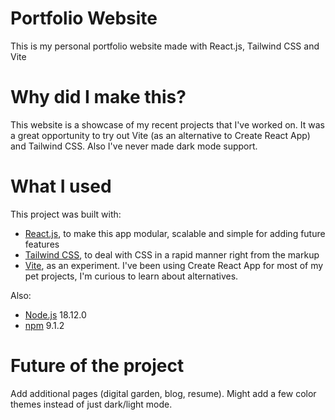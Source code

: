 # Portfolio Website

This is my personal portfolio website made with React.js, Tailwind CSS and Vite 

# Why did I make this?

This website is a showcase of my recent projects that I've worked on. 
It was a great opportunity to try out Vite (as an alternative to Create React App) and Tailwind CSS. Also I've never made dark mode support.

# What I used

This project was built with:

- [React.js](https://reactjs.org), to make this app modular, scalable and simple for adding future features
- [Tailwind CSS](https://tailwindcss.com/), to deal with CSS in a rapid manner right from the markup
- [Vite](https://vitejs.dev/), as an experiment. I've been using Create React App for most of my pet projects, I'm curious to learn about alternatives. 

Also:

- [Node.js](https://nodejs.org/en) 18.12.0
- [npm](https://www.npmjs.com) 9.1.2

# Future of the project

Add additional pages (digital garden, blog, resume). 
Might add a few color themes instead of just dark/light mode.
